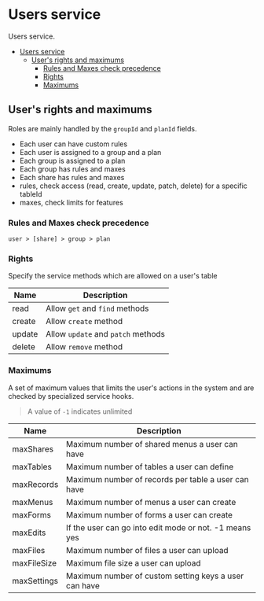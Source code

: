 # Users service
Users service.

<!-- TOC -->
* [Users service](#users-service)
  * [User's rights and maximums](#users-rights-and-maximums)
    * [Rules and Maxes check precedence](#rules-and-maxes-check-precedence)
    * [Rights](#rights)
    * [Maximums](#maximums)
<!-- TOC -->

## User's rights and maximums
Roles are mainly handled by the `groupId` and `planId` fields.

- Each user can have custom rules
- Each user is assigned to a group and a plan
- Each group is assigned to a plan
- Each group has rules and maxes
- Each share has rules and maxes
- rules, check access (read, create, update, patch, delete) for a specific tableId
- maxes, check limits for features

### Rules and Maxes check precedence
```
user > [share] > group > plan
```

### Rights
Specify the service methods which are allowed on a user's table

| Name   | Description                        |
|--------|------------------------------------|
| read   | Allow `get` and `find` methods     |
| create | Allow `create` method              |
| update | Allow `update` and `patch` methods |
| delete | Allow `remove` method              |

### Maximums
A set of maximum values that limits the user's actions in the system and are checked by specialized service hooks.

> A value of `-1` indicates unlimited

| Name        | Description                                            |
|-------------|--------------------------------------------------------|
| maxShares   | Maximum number of shared menus a user can have         |
| maxTables   | Maximum number of tables a user can define             |
| maxRecords  | Maximum number of records per table a user can have    |
| maxMenus    | Maximum number of menus a user can create              |
| maxForms    | Maximum number of forms a user can create              |
| maxEdits    | If the user can go into edit mode or not. -1 means yes |
| maxFiles    | Maximum number of files a user can upload              |
| maxFileSize | Maximum file size a user can upload                    |
| maxSettings | Maximum number of custom setting keys a user can have  |
